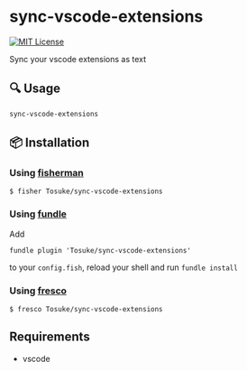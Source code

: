 # sync-vscode-extensions

[![MIT License][mit-badge]](LICENSE)

Sync your vscode extensions as text


## :mag: Usage

```fish
sync-vscode-extensions
```


## :package: Installation
### Using [fisherman]
```shell
$ fisher Tosuke/sync-vscode-extensions
```

### Using [fundle]
Add
```fish
fundle plugin 'Tosuke/sync-vscode-extensions'
```
to your `config.fish`, reload your shell and run `fundle install`


### Using [fresco]
```shell
$ fresco Tosuke/sync-vscode-extensions
```

## Requirements
- vscode


[mit-badge]: https://img.shields.io/badge/license-MIT-blue.svg?style=flat
[travis-link]: https://travis-ci.org/Tosuke/sync-vscode-extensions
[travis-badge]: https://img.shields.io/travis/Tosuke/sync-vscode-extensions.svg
[fisherman]: https://github.com/fisherman/fisherman
[fundle]: https://github.com/tuvistavue/fundle
[fresco]: https://github.com/masa0x80/fresco
